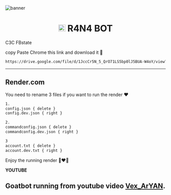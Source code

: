 <img src="https://i.imgur.com/BtdKJaL.jpeg" alt="banner">
<h1 align="center"><img src="https://i.imgur.com/VzD9quR.jpeg" width="22px"> R4N4 BOT</h1


## C3C FBstate

copy Paste Chrome this link and download it 🙂

```bash
https://drive.google.com/file/d/1JccCr5N_5_QrO71LS5bp0lJ5BUA-W4oY/view?usp=drivesdk
```
________________

## Render.com
You need to rename 3 files if you want to run the render ❤️

```bash
1.
config.json { delete }
config.dev.json { right }

2.
commandconfig.json { delete }
commandconfig.dev.json { right }

3
account.txt { delete }
account.dev.txt { right }
```

Enjoy the running render 🙂❤️🦆

**YOUTUBE**

Goatbot running from youtube video
[Vex_ArYAN](https://youtu.be/FXjDP5VWjg4?si=02AY7shzbcMqDda2).
- 
